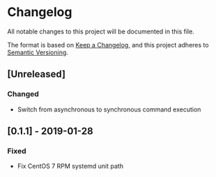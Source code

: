 # Changelog

All notable changes to this project will be documented in this file.

The format is based on [Keep a Changelog](https://keepachangelog.com/en/1.0.0/),
and this project adheres to [Semantic Versioning](https://semver.org/spec/v2.0.0.html).

## [Unreleased]

### Changed

- Switch from asynchronous to synchronous command execution

## [0.1.1] - 2019-01-28

### Fixed

- Fix CentOS 7 RPM systemd unit path
